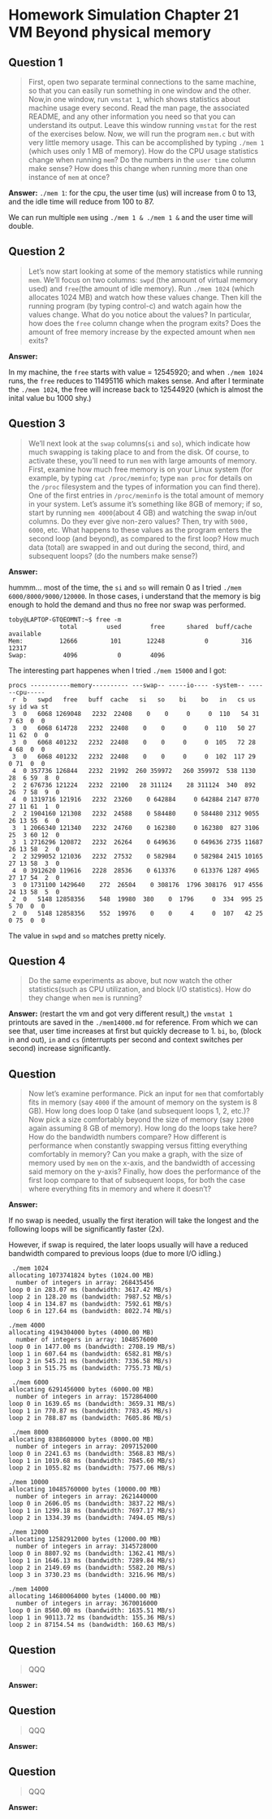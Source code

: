 # Homework Simulation Chapter 21 VM Beyond physical memory

## Question 1

> First, open two separate terminal connections to the same machine, so that you can easily run something in one window and the other.
Now,in one window, run `vmstat 1`, which shows statistics about machine usage every second. Read the man page, the associated README, and any other information you need so that you can understand its output. Leave this window running `vmstat` for the rest of the exercises below.
Now, we will run the program `mem.c` but with very little memory usage. This can be accomplished by typing `./mem 1` (which uses only 1 MB of memory). How do the CPU usage statistics change when running `mem`? Do the numbers in the `user time` column make sense? How does this change when running more than one instance of `mem` at once?


**Answer:**
`./mem 1`: for the cpu, the user time (us) will increase from 0 to 13, and the idle time will reduce from 100 to 87.

We can run multiple `mem` using `./mem 1 & ./mem 1 &` and the user time will double.

## Question 2

> Let’s now start looking at some of the memory statistics while running `mem`. We’ll focus on two columns: `swpd` (the amount of virtual memory used) and `free`(the amount of idle memory). Run `./mem 1024` (which allocates 1024 MB) and watch how these values change. Then kill the running program (by typing control-c) and watch again how the values change. What do you notice about the values? In particular, how does the `free` column change when the program exits? Does the amount of free memory increase by the expected amount when `mem` exits?

**Answer:**

In my machine, the `free` starts with value = 12545920; and when `./mem 1024` runs, the `free` reduces to 11495116 which makes sense. And after I terminate the `./mem 1024`, the free will increase back to 12544920 (which is almost the inital value bu 1000 shy.)

## Question 3

> We’ll next look at the `swap` columns(`si` and `so`), which indicate how much swapping is taking place to and from the disk. Of course, to activate these, you’ll need to run `mem` with large amounts of memory. First, examine how much free memory is on your Linux system (for example, by typing `cat /proc/meminfo`; type `man proc` for details on the `/proc` filesystem and the types of information you can find there). One of the first entries in `/proc/meminfo` is the total amount of memory in your system. Let’s assume it’s something like 8GB of memory; if so, start by running `mem 4000`(about 4 GB) and watching the swap in/out columns. Do they ever give non-zero values? Then, try with `5000, 6000`, etc. What happens to these values as the program enters the second loop (and beyond), as compared to the first loop? How much data (total) are swapped in and out during the second, third, and subsequent loops? (do the numbers make sense?)

**Answer:**

hummm... most of the time, the `si` and `so` will remain 0 as I tried `./mem 6000/8000/9000/120000`. In those cases, i understand that the memory is big enough to hold the demand and thus no free nor swap was performed.
```
toby@LAPTOP-GTQEOMNT:~$ free -m
              total        used        free      shared  buff/cache   available
Mem:          12666         101       12248           0         316       12317
Swap:          4096           0        4096
```
The interesting part happenes when I tried `./mem 15000` and I got:
```
procs -----------memory---------- ---swap-- -----io---- -system-- ------cpu-----
 r  b   swpd   free   buff  cache   si   so    bi    bo   in   cs us sy id wa st
 3  0   6068 1269048   2232  22408    0    0     0     0  110   54 31  7 63  0  0
 3  0   6068 614728   2232  22408    0    0     0     0  110   50 27 11 62  0  0
 3  0   6068 401232   2232  22408    0    0     0     0  105   72 28  4 68  0  0
 3  0   6068 401232   2232  22408    0    0     0     0  102  117 29  0 71  0  0
 4  0 357736 126844   2232  21992  260 359972   260 359972  538 1130 28  6 59  8  0
 2  2 676736 121224   2232  22100   28 311124    28 311124  340  892 26  7 58  9  0
 4  0 1319716 121916   2232  23260    0 642884     0 642884 2147 8770 27 11 61  1  0
 2  2 1904160 121308   2232  24588    0 584480     0 584480 2312 9055 26 13 55  6  0
 3  1 2066340 121340   2232  24760    0 162380     0 162380  827 3106 25  3 60 12  0
 3  1 2716296 120872   2232  26264    0 649636     0 649636 2735 11687 26 13 58  2  0
 2  2 3299052 121036   2232  27532    0 582984     0 582984 2415 10165 27 13 58  3  0
 4  0 3912620 119616   2228  28536    0 613376     0 613376 1287 4965 27 17 54  2  0
 3  0 1731100 1429640    272  26504    0 308176  1796 308176  917 4556 24 13 58  5  0
 2  0   5148 12858356    548  19980  380    0  1796     0  334  995 25  5 70  0  0
 2  0   5148 12858356    552  19976    0    0     4     0  107   42 25  0 75  0  0
```

The value in `swpd` and `so` matches pretty nicely.

## Question 4

>  Do the same experiments as above, but now watch the other statistics(such as CPU utilization, and block I/O statistics). How do they change when `mem` is running?

**Answer:**
(restart the vm and got very different result,) the `vmstat 1` printouts are saved in the `./mem14000.md` for reference. From which we can see that, user time increases at first but quickly decrease to 1. `bi`, `bo`, (block in and out), `in` and `cs` (interrupts per second and context switches per second) increase significantly.

## Question

>  Now let’s examine performance. Pick an input for `mem` that comfortably fits in memory (say `4000` if the amount of memory on the system is 8 GB). How long does loop 0 take (and subsequent loops 1, 2, etc.)? Now pick a size comfortably beyond the size of memory (say `12000` again assuming 8 GB of memory). How long do the loops take here? How do the bandwidth numbers compare? How different is performance when constantly swapping versus fitting everything comfortably in memory? Can you make a graph, with the size of memory used by `mem` on the x-axis, and the bandwidth of accessing said memory on the y-axis? Finally, how does the performance of the first loop compare to that of subsequent loops, for both the case where everything fits in memory and where it doesn’t?

**Answer:**

If no swap is needed, usually the first iteration will take the longest and the following loops will be significantly faster (2x).

However, if swap is required, the later loops usually will have a reduced bandwidth compared to previous loops (due to more I/O idling.)

```
 ./mem 1024
allocating 1073741824 bytes (1024.00 MB)
  number of integers in array: 268435456
loop 0 in 283.07 ms (bandwidth: 3617.42 MB/s)
loop 2 in 128.20 ms (bandwidth: 7987.52 MB/s)
loop 4 in 134.87 ms (bandwidth: 7592.61 MB/s)
loop 6 in 127.64 ms (bandwidth: 8022.74 MB/s)

./mem 4000
allocating 4194304000 bytes (4000.00 MB)
  number of integers in array: 1048576000
loop 0 in 1477.00 ms (bandwidth: 2708.19 MB/s)
loop 1 in 607.64 ms (bandwidth: 6582.81 MB/s)
loop 2 in 545.21 ms (bandwidth: 7336.58 MB/s)
loop 3 in 515.75 ms (bandwidth: 7755.73 MB/s)

 ./mem 6000
allocating 6291456000 bytes (6000.00 MB)
  number of integers in array: 1572864000
loop 0 in 1639.65 ms (bandwidth: 3659.31 MB/s)
loop 1 in 770.87 ms (bandwidth: 7783.45 MB/s)
loop 2 in 788.87 ms (bandwidth: 7605.86 MB/s)

 ./mem 8000
allocating 8388608000 bytes (8000.00 MB)
  number of integers in array: 2097152000
loop 0 in 2241.63 ms (bandwidth: 3568.83 MB/s)
loop 1 in 1019.68 ms (bandwidth: 7845.60 MB/s)
loop 2 in 1055.82 ms (bandwidth: 7577.06 MB/s)

./mem 10000
allocating 10485760000 bytes (10000.00 MB)
  number of integers in array: 2621440000
loop 0 in 2606.05 ms (bandwidth: 3837.22 MB/s)
loop 1 in 1299.18 ms (bandwidth: 7697.17 MB/s)
loop 2 in 1334.39 ms (bandwidth: 7494.05 MB/s)

./mem 12000
allocating 12582912000 bytes (12000.00 MB)
  number of integers in array: 3145728000
loop 0 in 8807.92 ms (bandwidth: 1362.41 MB/s)
loop 1 in 1646.13 ms (bandwidth: 7289.84 MB/s)
loop 2 in 2149.69 ms (bandwidth: 5582.20 MB/s)
loop 3 in 3730.23 ms (bandwidth: 3216.96 MB/s)

./mem 14000
allocating 14680064000 bytes (14000.00 MB)
  number of integers in array: 3670016000
loop 0 in 8560.00 ms (bandwidth: 1635.51 MB/s)
loop 1 in 90113.72 ms (bandwidth: 155.36 MB/s)
loop 2 in 87154.54 ms (bandwidth: 160.63 MB/s)
```


## Question

> QQQ

**Answer:**

## Question

> QQQ

**Answer:**

## Question

> QQQ

**Answer:**
